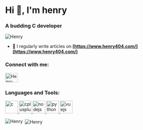 # Hi 👋, I'm henry

### A budding C developer

<p align="left"> <img src="https://komarev.com/ghpvc/?username=HeNrY4396&label=Profile views&color=0e75b6&style=flat" alt="Henry" /> </p>

- 📝 I regularly write articles on **[https://www.henry404.com/](https://www.henry404.com/)**

<h3 align="left">Connect with me:</h3>
<p align="left">
<a href="https://github.com/HeNrY4396" target="blank"><img align="center" src="https://raw.githubusercontent.com/rahuldkjain/github-profile-readme-generator/master/src/images/icons/Social/github.svg" alt="Henry" height="30" width="40" /></a>
</p>

<h3 align="left">Languages and Tools:</h3>
<p align="left"> <a href="https://developer.mozilla.org/en-US/docs/Web/c" target="_blank" rel="noreferrer"> <img src="https://skillicons.dev/icons?i=c" alt="c" width="40" height="40"/> </a> <a href="https://developer.mozilla.org/en-US/docs/Web/cplusplus" target="_blank" rel="noreferrer"> <img src="https://skillicons.dev/icons?i=cpp" alt="cplusplus" width="40" height="40"/> </a> <a href="https://developer.mozilla.org/en-US/docs/Web/nodejs" target="_blank" rel="noreferrer"> <img src="https://skillicons.dev/icons?i=nodejs" alt="nodejs" width="40" height="40"/> </a> <a href="https://developer.mozilla.org/en-US/docs/Web/python" target="_blank" rel="noreferrer"> <img src="https://skillicons.dev/icons?i=py" alt="python" width="40" height="40"/> </a> <a href="https://developer.mozilla.org/en-US/docs/Web/vuejs" target="_blank" rel="noreferrer"> <img src="https://skillicons.dev/icons?i=vue" alt="vuejs" width="40" height="40"/> </a></p>

<p><img align="left" src="https://github-readme-stats.vercel.app/api/top-langs?username=HeNrY4396&show_icons=true&locale=en&layout=compact" alt="Henry" /></p>

<p>&nbsp;<img align="center" src="https://github-readme-stats.vercel.app/api?username=HeNrY4396&show_icons=true&locale=en" alt="Henry" /></p>
